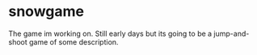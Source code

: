 # snowgame

The game im working on. Still early days but its going to be a jump-and-shoot game of some description.
